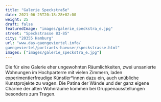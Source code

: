 ```yaml
---
title: "Galerie Speckstraße"
date: 2021-06-25T20:18:28+02:00
weight: 25
draft: false
featuredImage: "images/galerie_speckstra_e.jpg"
street: "Speckstrasse 83-85"
city: "20355 Hamburg"
url: "www.das-gaengeviertel.info/
gaengeviertel/portraets-haeuser/speckstrasse.html"
images: ["images/galerie_speckstra_e.jpg"]
---
```


Die für eine Galerie eher ungewohnten Räumlichkeiten, zwei unsanierte Wohnungen im Hochparterre mit vielen Zimmern, laden experimentierfreudige
Künstler*innen dazu ein, auch unübliche Kunstprojekte zu wagen. Die Patina der Wände und der ganz eigene Charme der alten Wohnräume kommen bei Gruppenausstellungen besonders zum Tragen.

